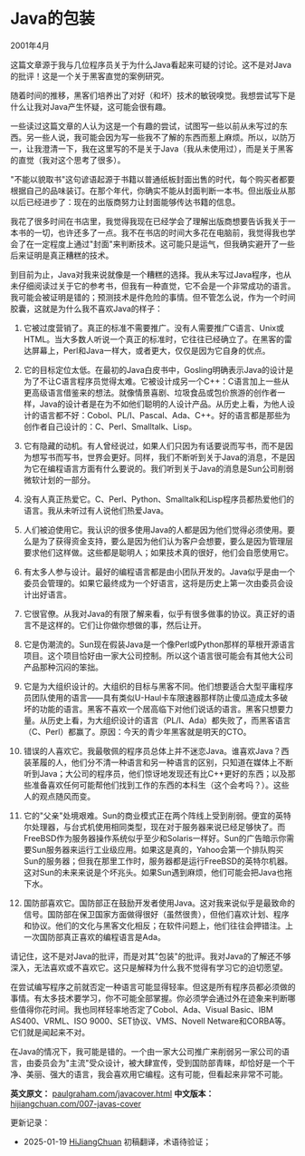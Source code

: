 
# Java的包装

2001年4月

这篇文章源于我与几位程序员关于为什么Java看起来可疑的讨论。这不是对Java的批评！这是一个关于黑客直觉的案例研究。

随着时间的推移，黑客们培养出了对好（和坏）技术的敏锐嗅觉。我想尝试写下是什么让我对Java产生怀疑，这可能会很有趣。

一些读过这篇文章的人认为这是一个有趣的尝试，试图写一些以前从未写过的东西。另一些人说，我可能会因为写一些我不了解的东西而惹上麻烦。所以，以防万一，让我澄清一下，我在这里写的不是关于Java（我从未使用过），而是关于黑客的直觉（我对这个思考了很多）。

"不能以貌取书"这句谚语起源于书籍以普通纸板封面出售的时代，每个购买者都要根据自己的品味装订。在那个年代，你确实不能从封面判断一本书。但出版业从那以后已经进步了：现在的出版商努力让封面能够传达书籍的信息。

我花了很多时间在书店里，我觉得我现在已经学会了理解出版商想要告诉我关于一本书的一切，也许还多了一点。我不在书店的时间大多花在电脑前，我觉得我也学会了在一定程度上通过"封面"来判断技术。这可能只是运气，但我确实避开了一些后来证明是真正糟糕的技术。

到目前为止，Java对我来说就像是一个糟糕的选择。我从未写过Java程序，也从未仔细阅读过关于它的参考书，但我有一种直觉，它不会是一个非常成功的语言。我可能会被证明是错的；预测技术是件危险的事情。但不管怎么说，作为一个时间胶囊，这就是为什么我不喜欢Java的样子：

1. 它被过度营销了。真正的标准不需要推广。没有人需要推广C语言、Unix或HTML。当大多数人听说一个真正的标准时，它往往已经确立了。在黑客的雷达屏幕上，Perl和Java一样大，或者更大，仅仅是因为它自身的优点。

2. 它的目标定位太低。在最初的Java白皮书中，Gosling明确表示Java的设计是为了不让C语言程序员觉得太难。它被设计成另一个C++：C语言加上一些从更高级语言借鉴来的想法。就像情景喜剧、垃圾食品或包价旅游的创作者一样，Java的设计者是在为不如他们聪明的人设计产品。从历史上看，为他人设计的语言都不好：Cobol、PL/I、Pascal、Ada、C++。好的语言都是那些为创作者自己设计的：C、Perl、Smalltalk、Lisp。

3. 它有隐藏的动机。有人曾经说过，如果人们只因为有话要说而写书，而不是因为想写书而写书，世界会更好。同样，我们不断听到关于Java的消息，不是因为它在编程语言方面有什么要说的。我们听到关于Java的消息是Sun公司削弱微软计划的一部分。

4. 没有人真正热爱它。C、Perl、Python、Smalltalk和Lisp程序员都热爱他们的语言。我从未听过有人说他们热爱Java。

5. 人们被迫使用它。我认识的很多使用Java的人都是因为他们觉得必须使用。要么是为了获得资金支持，要么是因为他们认为客户会想要，要么是因为管理层要求他们这样做。这些都是聪明人；如果技术真的很好，他们会自愿使用它。

6. 有太多人参与设计。最好的编程语言都是由小团队开发的。Java似乎是由一个委员会管理的。如果它最终成为一个好语言，这将是历史上第一次由委员会设计出好语言。

7. 它很官僚。从我对Java的有限了解来看，似乎有很多做事的协议。真正好的语言不是这样的。它们让你做你想做的事，然后让开。

8. 它是伪潮流的。Sun现在假装Java是一个像Perl或Python那样的草根开源语言项目。这个项目恰好由一家大公司控制。所以这个语言很可能会有其他大公司产品那种沉闷的笨拙。

9. 它是为大组织设计的。大组织的目标与黑客不同。他们想要适合大型平庸程序员团队使用的语言——具有类似U-Haul卡车限速器那样防止傻瓜造成太多破坏的功能的语言。黑客不喜欢一个居高临下对他们说话的语言。黑客只想要力量。从历史上看，为大组织设计的语言（PL/I、Ada）都失败了，而黑客语言（C、Perl）都赢了。原因：今天的青少年黑客就是明天的CTO。

10. 错误的人喜欢它。我最敬佩的程序员总体上并不迷恋Java。谁喜欢Java？西装革履的人，他们分不清一种语言和另一种语言的区别，只知道在媒体上不断听到Java；大公司的程序员，他们惊讶地发现还有比C++更好的东西；以及那些准备喜欢任何可能帮他们找到工作的东西的本科生（这个会考吗？）。这些人的观点随风而变。

11. 它的"父亲"处境艰难。Sun的商业模式正在两个阵线上受到削弱。便宜的英特尔处理器，与台式机使用相同类型，现在对于服务器来说已经足够快了。而FreeBSD作为服务器操作系统似乎至少和Solaris一样好。Sun的广告暗示你需要Sun服务器来运行工业级应用。如果这是真的，Yahoo会第一个排队购买Sun的服务器；但我在那里工作时，服务器都是运行FreeBSD的英特尔机器。这对Sun的未来来说是个坏兆头。如果Sun遇到麻烦，他们可能会把Java也拖下水。

12. 国防部喜欢它。国防部正在鼓励开发者使用Java。这对我来说似乎是最致命的信号。国防部在保卫国家方面做得很好（虽然很贵），但他们喜欢计划、程序和协议。他们的文化与黑客文化相反；在软件问题上，他们往往会押错注。上一次国防部真正喜欢的编程语言是Ada。

请记住，这不是对Java的批评，而是对其"包装"的批评。我对Java的了解还不够深入，无法喜欢或不喜欢它。这只是解释为什么我不觉得有学习它的迫切愿望。

在尝试编写程序之前就否定一种语言可能显得轻率。但这是所有程序员都必须做的事情。有太多技术要学习，你不可能全部掌握。你必须学会通过外在迹象来判断哪些值得你花时间。我也同样轻率地否定了Cobol、Ada、Visual Basic、IBM AS400、VRML、ISO 9000、SET协议、VMS、Novell Netware和CORBA等。它们就是闻起来不对。

在Java的情况下，我可能是错的。一个由一家大公司推广来削弱另一家公司的语言，由委员会为"主流"受众设计，被大肆宣传，受到国防部青睐，却恰好是一个干净、美丽、强大的语言，我会喜欢用它编程。这有可能，但看起来非常不可能。

**英文原文：** [paulgraham.com/javacover.html](https://paulgraham.com/javacover.html)
**中文版本：** [hijiangchuan.com/007-javas-cover](https://hijiangchuan.com/007-javas-cover)

更新记录：
- 2025-01-19 [HiJiangChuan](https://hijiangchuan.com) 初稿翻译，术语待验证；
